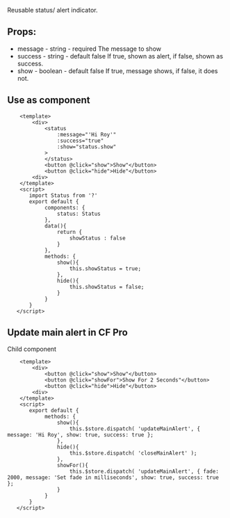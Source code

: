 Reusable status/ alert indicator.

## Props:
* message - string - required
    The message to show
* success - string - default false
    If true, shown as alert, if false, shown as success.
* show - boolean - default false
    If true, message shows, if false, it does not.
    
## Use as component 

```
    <template>
        <div>
            <status
                :message="'Hi Roy'"
                :success="true"
                :show="status.show"
            >
            </status>
            <button @click="show">Show"</button>
            <button @click="hide">Hide"</button>
        <div>
    </template>
    <script>
       import Status from '?'
       export default {
            components: {
                status: Status
            },
            data(){
                return {
                    showStatus : false
                }
            },
            methods: {
                show(){
                    this.showStatus = true;
                },
                hide(){
                    this.showStatus = false;
                }
            }
       }
   </script>
```
         
## Update main alert in CF Pro
Child component
```
    <template>
        <div>
            <button @click="show">Show"</button>
            <button @click="showFor">Show For 2 Seconds"</button>
            <button @click="hide">Hide"</button>
        <div>
    </template>
    <script>
       export default {
            methods: {
                show(){
                    this.$store.dispatch( 'updateMainAlert', { message: 'Hi Roy', show: true, success: true };
                },
                hide(){
                    this.$store.dispatch( 'closeMainAlert' );
                },
                showFor(){
                    this.$store.dispatch( 'updateMainAlert', { fade: 2000, message: 'Set fade in milliseconds', show: true, success: true };
                }
            }
       }
   </script>
```